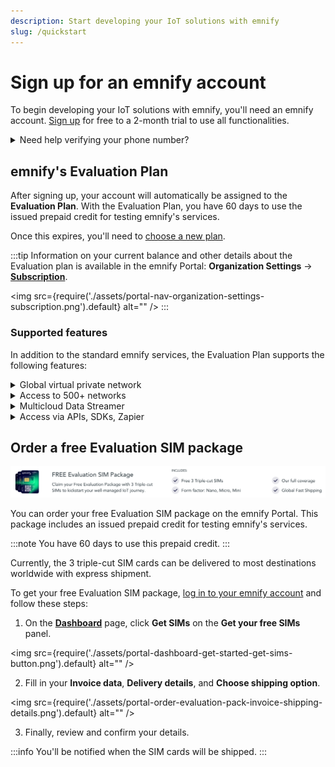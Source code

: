 ```yaml
---
description: Start developing your IoT solutions with emnify
slug: /quickstart
---
```


# Sign up for an emnify account

To begin developing your IoT solutions with emnify, you'll need an emnify account.
[Sign up](https://portal.emnify.com/sign/up) for free to a 2-month trial to use all functionalities.

<details className="custom-details-troubleshooting">
  <summary>Need help verifying your phone number?</summary>
    <p>When filling out our <a href="https://portal.emnify.com/sign/up" target="_blank" rel="noopener noreferrer">sign-up form</a>, you may have issues verifying your phone number.</p>
    <p>Here are a few common error messages and what to do if you see them:</p>
    <b>SMS verification not possible</b>
    <ul>
      <li>Try registering with another phone number.</li>
      <li><a href="https://www.emnify.com/talk-to-us" target="_blank" rel="noopener noreferrer">Contact our sales team</a> to set up your account.</li>
    </ul>
    <b>You've reached the maximum login attempts</b>
    <ul>
      <li>Wait at least 10 minutes, and then try to log in again.</li>
      <li>If you've waited and your next attempt is blocked, <a href="https://www.emnify.com/talk-to-us" target="_blank" rel="noopener noreferrer">contact our sales team</a>.</li>
    </ul>
    <b>The verification code you entered is incorrect</b>
    <ul>
      <li>Re-enter your code and click <b>Verify</b> again.</li>
      <li>Click <b>Resend Code</b> and enter the new verification code once you've received it.</li>
      <li>Still having trouble? <a href="https://www.emnify.com/talk-to-us" target="_blank">Contact our sales team</a>.</li>
    </ul>
    <b>The CAPTCHA you entered is incorrect</b>
    <ul>
      <li>Re-enter the displayed CAPTCHA characters.</li>
      <li>Keep in mind that CAPTCHA shows both upper and lowercase letters, so it's important to capitalize them exactly as they're shown.</li>
      <li>Still having trouble? <a href="https://www.emnify.com/talk-to-us" target="_blank">Contact our sales team</a>.</li>
    </ul>
</details>

## emnify's Evaluation Plan

After signing up, your account will automatically be assigned to the **Evaluation Plan**.
With the Evaluation Plan, you have 60 days to use the issued prepaid credit for testing emnify's services.

Once this expires, you'll need to [choose a new plan](https://portal.emnify.com/organisation-settings/subscription#plans).

:::tip
Information on your current balance and other details about the Evaluation plan is available in the emnify Portal: **Organization Settings** → [**Subscription**](https://portal.emnify.com/organisation-settings/subscription).

<img
  src={require('./assets/portal-nav-organization-settings-subscription.png').default}
  alt=""
/>
:::

### Supported features

In addition to the standard emnify services, the Evaluation Plan supports the following features:

<details className="custom-details-example-json-response">
  <summary>Global virtual private network</summary>
    <p>Establish secure private connections to your devices via a <a href="https://docs.emnify.com/glossary#vpn">virtual private network (VPN)</a>, so you can troubleshoot devices.</p>
</details>

<details className="custom-details-example-json-response">
  <summary>Access to 500+ networks</summary>
    <p>Connect your IoT devices to <a href="https://docs.emnify.com/services/global-iot-network">more than 540 networks in over 180 countries</a>. Get 2G, 3G, 4G, 5G, LTE-M, and NB-IoT coverage.</p>
</details>

<details className="custom-details-example-json-response">
  <summary>Multicloud Data Streamer</summary>
    <p>Use the tools you're familiar with to stream connectivity metadata, triage issues, collect usage insights, and more. 
    <a href="https://docs.emnify.com/multicloud-data-streamer">Learn more about the Data Streamer</a> or <a href="https://docs.emnify.com/multicloud-data-streamer-integrations">browse the available integrations</a>.</p>
</details>

<details className="custom-details-example-json-response">
  <summary>Access via APIs, SDKs, Zapier</summary>
    <p>Automate SIM management, business processes, and other workflows using our suite of developer tools.</p>
    <ul>
      <li>APIs (<a href="https://docs.emnify.com/rest">REST</a> and <a href="https://docs.emnify.com/graphql">GraphQL</a>)</li>
      <li>SDKs (<a href="https://docs.emnify.com/python-sdk-quickstart">Python</a> and <a href="https://docs.emnify.com/java-sdk-quickstart">Java</a>)</li>
      <li>Zapier (for <a href="https://docs.emnify.com/services/no-code-workflow-automation">no-code workflow automation</a>)</li>
    </ul>
</details>

## Order a free Evaluation SIM package

![Claim your free evaluation package with 3 triple-cut SIMs to kickstart your well-managed IoT journey. Includes: Free 3 triple-cut SIMs, form factor (Nano, Micro, Mini), our full coverage, and global fast shipping.](assets/portal-order-evaluation-pack.png)

You can order your free Evaluation SIM package on the emnify Portal.
This package includes an issued prepaid credit for testing emnify's services.

:::note
You have 60 days to use this prepaid credit.
:::

Currently, the 3 triple-cut SIM cards can be delivered to most destinations worldwide with express shipment.

To get your free Evaluation SIM package, [log in to your emnify account](https://portal.emnify.com/sign) and follow these steps:

1. On the [**Dashboard**](https://portal.emnify.com/) page, click **Get SIMs** on the **Get your free SIMs** panel.

<img
  src={require('./assets/portal-dashboard-get-started-get-sims-button.png').default}
  alt=""
/>

2. Fill in your **Invoice data**, **Delivery details**, and **Choose shipping option**.

<img
  src={require('./assets/portal-order-evaluation-pack-invoice-shipping-details.png').default}
  alt=""
/>

3. Finally, review and confirm your details. 

:::info
You'll be notified when the SIM cards will be shipped.
:::
